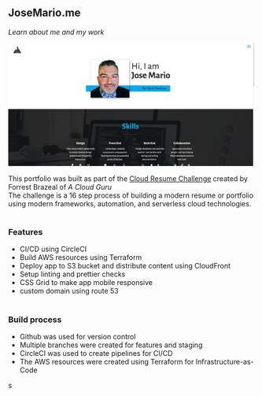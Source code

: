 ## JoseMario.me

_Learn about me and my work_

<img src="./src/assets/portfolioItems/portfolio/portfolioHome.png" alt="homepage"
width="500" height="250" />

This portfolio was built as part of the [Cloud Resume Challenge](www.cloudresumechallenge.dev) created by Forrest Brazeal of _A Cloud Guru_  
The challenge is a 16 step process of building a modern resume or portfolio using modern frameworks, automation, and serverless cloud technologies.

#

### Features

- CI/CD using CircleCI
- Build AWS resources using Terraform
- Deploy app to S3 bucket and distribute content using CloudFront
- Setup linting and prettier checks
- CSS Grid to make app mobile responsive
- custom domain using route 53

#

<!-- ### Architecture

![app architecture](src/img/app-arch.png)
 -->

### Build process

- Github was used for version control
- Multiple branches were created for features and staging
- CircleCI was used to create pipelines for CI/CD
- The AWS resources were created using Terraform for Infrastructure-as-Code

s
